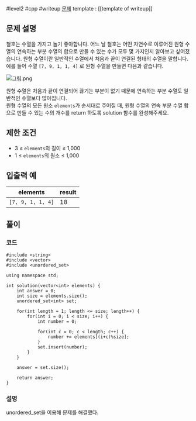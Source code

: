 
#level2 #cpp #writeup
[문제](https://school.programmers.co.kr/learn/courses/30/lessons/131701)
template : [[template of writeup]]

## 문제 설명

철호는 수열을 가지고 놀기 좋아합니다. 어느 날 철호는 어떤 자연수로 이루어진 원형 수열의 연속하는 부분 수열의 합으로 만들 수 있는 수가 모두 몇 가지인지 알아보고 싶어졌습니다. 원형 수열이란 일반적인 수열에서 처음과 끝이 연결된 형태의 수열을 말합니다. 예를 들어 수열 `[7, 9, 1, 1, 4]` 로 원형 수열을 만들면 다음과 같습니다.  

![그림.png](https://grepp-programmers.s3.ap-northeast-2.amazonaws.com/files/production/f207cd37-34dc-4cbd-96bb-83435bd6efd4/%EA%B7%B8%EB%A6%BC.png)  

원형 수열은 처음과 끝이 연결되어 끊기는 부분이 없기 때문에 연속하는 부분 수열도 일반적인 수열보다 많아집니다.  
원형 수열의 모든 원소 `elements`가 순서대로 주어질 때, 원형 수열의 연속 부분 수열 합으로 만들 수 있는 수의 개수를 return 하도록 solution 함수를 완성해주세요.

## 제한 조건

- 3 ≤ `elements`의 길이 ≤ 1,000
- 1 ≤ `elements`의 원소 ≤ 1,000

## 입출력 예

| elements          | result |
| ----------------- | ------ |
| `[7, 9, 1, 1, 4]` | 18     |

## 풀이

### 코드

```
#include <string>
#include <vector>
#include <unordered_set>

using namespace std;

int solution(vector<int> elements) {
    int answer = 0;
    int size = elements.size();
    unordered_set<int> set;
    
    for(int length = 1; length <= size; length++) {
        for(int i = 0; i < size; i++) {
            int number = 0;
            
            for(int c = 0; c < length; c++) {
                number += elements[(i+c)%size];
            }
            set.insert(number);
        }
    }
    
    answer = set.size();
    
    return answer;
}
```

### 설명

unordered_set을 이용해 문제를 해결했다.
